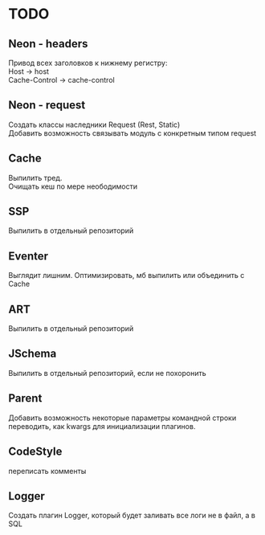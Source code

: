 # TODO  


## Neon - headers  
Привод всех заголовков к нижнему регистру:  
Host -> host  
Cache-Control -> cache-control  

## Neon - request  
Создать классы наследники Request (Rest, Static)  
Добавить возможность связывать модуль с конкретным типом request  

## Cache  
Выпилить тред.  
Очищать кеш по мере неободимости  

## SSP  
Выпилить в отдельный репозиторий  

## Eventer  
Выглядит лишним. Оптимизировать, мб выпилить или объединить с Cache  

## ART  
Выпилить в отдельный репозиторий  

## JSchema  
Выпилить в отдельный репозиторий, если не похоронить  

## Parent
Добавить возможность некоторые параметры командной строки переводить, как kwargs для инициализации плагинов.  

## CodeStyle  
переписать комменты 

## Logger
Создать плагин Logger, который будет заливать все логи не в файл, а в SQL  
